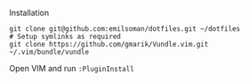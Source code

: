 Installation

    git clone git@github.com:emilsoman/dotfiles.git ~/dotfiles
    # Setup symlinks as required
    git clone https://github.com/gmarik/Vundle.vim.git ~/.vim/bundle/vundle

Open VIM and run `:PluginInstall`
